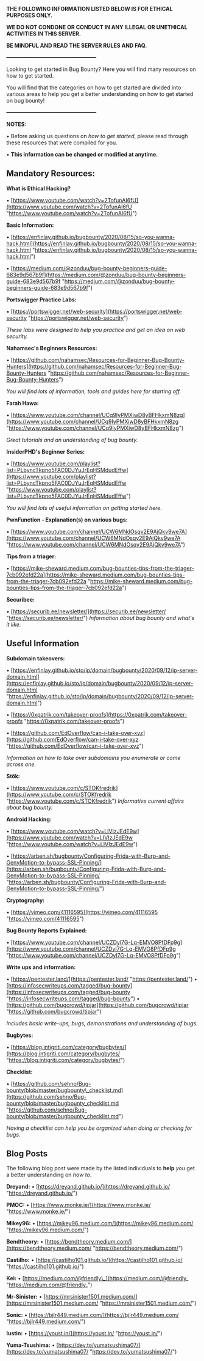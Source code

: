 **THE FOLLOWING INFORMATION LISTED BELOW IS FOR ETHICAL PURPOSES ONLY.**

**WE DO NOT CONDONE OR CONDUCT IN ANY ILLEGAL OR UNETHICAL ACTIVITIES IN THIS SERVER.**

**BE MINDFUL AND READ THE SERVER RULES AND FAQ.**

━━━━━━━━━━━━━━━━━━━━━━━━━━━━

Looking to get started in Bug Bounty? Here you will find many resources on how to get started. 

You will find that the categories on how to get started are divided into various areas to help you get a better understanding on how to get started on bug bounty!

━━━━━━━━━━━━━━━━━━━━━━━━━━━━

**NOTES:**

• Before asking us questions on _how to get started_, please read through these resources that were compiled for you. 

• **This information can be changed or modified at anytime.**

## Mandatory Resources:

**What is Ethical Hacking?** 

• [https://www.youtube.com/watch?v=2TofunAI6fU](https://www.youtube.com/watch?v=2TofunAI6fU "https://www.youtube.com/watch?v=2TofunAI6fU") 

**Basic Information:**  

• [https://enfinlay.github.io/bugbounty/2020/08/15/so-you-wanna-hack.html](https://enfinlay.github.io/bugbounty/2020/08/15/so-you-wanna-hack.html "https://enfinlay.github.io/bugbounty/2020/08/15/so-you-wanna-hack.html") 

• [https://medium.com/@zonduu/bug-bounty-beginners-guide-683e9d567b9f](https://medium.com/@zonduu/bug-bounty-beginners-guide-683e9d567b9f "https://medium.com/@zonduu/bug-bounty-beginners-guide-683e9d567b9f") 

**Portswigger Practice Labs:** 

• [https://portswigger.net/web-security](https://portswigger.net/web-security "https://portswigger.net/web-security") 

_These labs were designed to help you practice and get an idea on web security._

**Nahamsec's Beginners Resources:** 

• [https://github.com/nahamsec/Resources-for-Beginner-Bug-Bounty-Hunters](https://github.com/nahamsec/Resources-for-Beginner-Bug-Bounty-Hunters "https://github.com/nahamsec/Resources-for-Beginner-Bug-Bounty-Hunters") 

_You will find lots of information, tools and guides here for starting off._ 

**Farah Hawa:** 

• [https://www.youtube.com/channel/UCq9IyPMXiwD8yBFHkxmN8zg](https://www.youtube.com/channel/UCq9IyPMXiwD8yBFHkxmN8zg "https://www.youtube.com/channel/UCq9IyPMXiwD8yBFHkxmN8zg") 

_Great tutorials and an understanding of bug bounty._ 

**InsiderPHD's Beginner Series:** 

• [https://www.youtube.com/playlist?list=PLbyncTkpno5FAC0DJYuJrEqHSMdudEffw](https://www.youtube.com/playlist?list=PLbyncTkpno5FAC0DJYuJrEqHSMdudEffw "https://www.youtube.com/playlist?list=PLbyncTkpno5FAC0DJYuJrEqHSMdudEffw") 

_You will find lots of useful information on getting started here._

**PwnFunction - Explanation(s) on various bugs:** 

• [https://www.youtube.com/channel/UCW6MNdOsqv2E9AjQkv9we7A](https://www.youtube.com/channel/UCW6MNdOsqv2E9AjQkv9we7A "https://www.youtube.com/channel/UCW6MNdOsqv2E9AjQkv9we7A") 

**Tips from a triager:** 

• [https://mike-sheward.medium.com/bug-bounties-tips-from-the-triager-7cb092efd22a](https://mike-sheward.medium.com/bug-bounties-tips-from-the-triager-7cb092efd22a "https://mike-sheward.medium.com/bug-bounties-tips-from-the-triager-7cb092efd22a") 

**Securibee:** 

• [https://securib.ee/newsletter/](https://securib.ee/newsletter/ "https://securib.ee/newsletter/") 
_Information about bug bounty and what's it like._

## Useful Information

**Subdomain takeovers:** 

• [https://enfinlay.github.io/sto/ip/domain/bugbounty/2020/09/12/ip-server-domain.html](https://enfinlay.github.io/sto/ip/domain/bugbounty/2020/09/12/ip-server-domain.html "https://enfinlay.github.io/sto/ip/domain/bugbounty/2020/09/12/ip-server-domain.html") 

• [https://0xpatrik.com/takeover-proofs](https://0xpatrik.com/takeover-proofs "https://0xpatrik.com/takeover-proofs") 

• [https://github.com/EdOverflow/can-i-take-over-xyz](https://github.com/EdOverflow/can-i-take-over-xyz "https://github.com/EdOverflow/can-i-take-over-xyz") 

_Information on how to take over subdomains you enumerate or come across one._ 

**Stök:** 

• [https://www.youtube.com/c/STOKfredrik](https://www.youtube.com/c/STOKfredrik "https://www.youtube.com/c/STOKfredrik") _Informative current affairs about bug bounty._ 

**Android Hacking:** 

• [https://www.youtube.com/watch?v=LIVIzJEdE9w](https://www.youtube.com/watch?v=LIVIzJEdE9w "https://www.youtube.com/watch?v=LIVIzJEdE9w") 

• [https://arben.sh/bugbounty/Configuring-Frida-with-Burp-and-GenyMotion-to-bypass-SSL-Pinning/](https://arben.sh/bugbounty/Configuring-Frida-with-Burp-and-GenyMotion-to-bypass-SSL-Pinning/ "https://arben.sh/bugbounty/Configuring-Frida-with-Burp-and-GenyMotion-to-bypass-SSL-Pinning/") 

**Cryptography:** 

• [https://vimeo.com/41116595](https://vimeo.com/41116595 "https://vimeo.com/41116595") 

**Bug Bounty Reports Explained:** 

• [https://www.youtube.com/channel/UCZDyl7G-Lq-EMVO8PfDFp9g](https://www.youtube.com/channel/UCZDyl7G-Lq-EMVO8PfDFp9g "https://www.youtube.com/channel/UCZDyl7G-Lq-EMVO8PfDFp9g") 

**Write ups and information:** 

• [https://pentester.land/](https://pentester.land/ "https://pentester.land/") 
• [https://infosecwriteups.com/tagged/bug-bounty](https://infosecwriteups.com/tagged/bug-bounty "https://infosecwriteups.com/tagged/bug-bounty") 
• [https://github.com/bugcrowd/tipjar](https://github.com/bugcrowd/tipjar "https://github.com/bugcrowd/tipjar") 

_Includes basic write-ups, bugs, demonstrations and understanding of bugs._ 

**Bugbytes:** 

• [https://blog.intigriti.com/category/bugbytes/](https://blog.intigriti.com/category/bugbytes/ "https://blog.intigriti.com/category/bugbytes/") 

**Checklist:** 

• [https://github.com/sehno/Bug-bounty/blob/master/bugbounty\_checklist.md](https://github.com/sehno/Bug-bounty/blob/master/bugbounty_checklist.md "https://github.com/sehno/Bug-bounty/blob/master/bugbounty_checklist.md") 

_Having a checklist can help you be organized when doing or checking for bugs._

## Blog Posts

The following blog post were made by the listed individuals to **help** _you_ get a better understanding on _how to_. 

**Dreyand:** 
• [https://dreyand.github.io/](https://dreyand.github.io/ "https://dreyand.github.io/") 

**PMOC:** 
• [https://www.monke.ie/](https://www.monke.ie/ "https://www.monke.ie/") 

**Mikey96:** 
• [https://mikey96.medium.com/](https://mikey96.medium.com/ "https://mikey96.medium.com/") 

**Bendtheory:** 
• [https://bendtheory.medium.com/](https://bendtheory.medium.com/ "https://bendtheory.medium.com/") 

**Castilho:** 
• [https://castilho101.github.io/](https://castilho101.github.io/ "https://castilho101.github.io/")

**Kei:** 
• [https://medium.com/@friendly\_](https://medium.com/@friendly_ "https://medium.com/@friendly_") 

**Mr-Sinister:** 
• [https://mrsinister1501.medium.com/](https://mrsinister1501.medium.com/ "https://mrsinister1501.medium.com/") 

**Sonic:** 
• [https://bjlr449.medium.com/](https://bjlr449.medium.com/ "https://bjlr449.medium.com/")

**Iustin:** 
• [https://youst.in/](https://youst.in/ "https://youst.in/") 

**Yuma-Tsushima:** 
• [https://dev.to/yumatsushima07/](https://dev.to/yumatsushima07/ "https://dev.to/yumatsushima07/")

